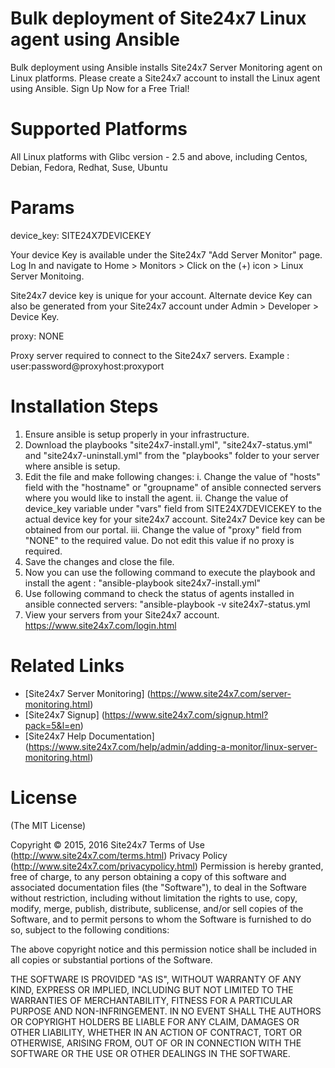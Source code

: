Bulk deployment of Site24x7 Linux agent using Ansible
===========

Bulk deployment using Ansible installs Site24x7 Server Monitoring agent on Linux platforms. Please create a Site24x7 account to install the Linux agent using Ansible. Sign Up Now for a Free Trial! 


Supported Platforms 
============

All Linux platforms with Glibc version - 2.5 and above,  including Centos, Debian, Fedora, 
Redhat, Suse, Ubuntu

Params
============

device_key: SITE24X7DEVICEKEY 

Your device Key is available under the Site24x7 "Add Server Monitor" page. Log In and navigate to Home > Monitors > Click on the (+) icon > Linux Server Monitoing. 

Site24x7 device key is unique for your account. Alternate device Key can also be generated from your Site24x7 account under Admin > Developer > Device Key.

proxy: NONE

Proxy server required to connect to the Site24x7 servers. Example : user:password@proxyhost:proxyport


Installation Steps
============
1. Ensure ansible is setup properly in your infrastructure.
2. Download the playbooks "site24x7-install.yml", "site24x7-status.yml" and "site24x7-uninstall.yml" from the "playbooks" folder to your server where ansible is setup.
3. Edit the file and make following changes:
      i. Change the value of "hosts" field with the "hostname" or "groupname" of ansible connected servers where you would like to install the agent.
      ii. Change the value of device_key variable under "vars" field from SITE24X7DEVICEKEY to the actual device key for your site24x7 account. Site24x7 Device key can be obtained from our portal.
      iii. Change the value of "proxy" field from "NONE" to the required value. Do not edit this value if no proxy is required.
4. Save the changes and close the file.
5. Now you can use the following command to execute the playbook and install the agent :
      "ansible-playbook site24x7-install.yml"
6. Use following command to check the status of agents installed in ansible connected servers:
      "ansible-playbook -v site24x7-status.yml
7. View your servers from your Site24x7 account. https://www.site24x7.com/login.html

Related Links
=====
* [Site24x7 Server Monitoring] (https://www.site24x7.com/server-monitoring.html)
* [Site24x7 Signup] (https://www.site24x7.com/signup.html?pack=5&l=en)
* [Site24x7 Help Documentation] (https://www.site24x7.com/help/admin/adding-a-monitor/linux-server-monitoring.html)

License
=======

(The MIT License)

Copyright © 2015, 2016 Site24x7
Terms of Use (http://www.site24x7.com/terms.html)
Privacy Policy (http://www.site24x7.com/privacypolicy.html)
Permission is hereby granted, free of charge, to any person obtaining a
copy of this software and associated documentation files (the "Software"),
to deal in the Software without restriction, including without
limitation the rights to use, copy, modify, merge, publish, distribute,
sublicense, and/or sell copies of the Software, and to permit persons
to whom the Software is furnished to do so, subject to the following conditions:

The above copyright notice and this permission notice shall be included
in all copies or substantial portions of the Software.

THE SOFTWARE IS PROVIDED "AS IS", WITHOUT WARRANTY OF ANY KIND, EXPRESS
OR IMPLIED, INCLUDING BUT NOT LIMITED TO THE WARRANTIES OF MERCHANTABILITY,
FITNESS FOR A PARTICULAR PURPOSE AND NON-INFRINGEMENT. IN NO EVENT SHALL
THE AUTHORS OR COPYRIGHT HOLDERS BE LIABLE FOR ANY CLAIM, DAMAGES OR
OTHER LIABILITY, WHETHER IN AN ACTION OF CONTRACT, TORT OR OTHERWISE,
ARISING FROM, OUT OF OR IN CONNECTION WITH THE SOFTWARE OR THE USE OR
OTHER DEALINGS IN THE SOFTWARE.

